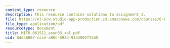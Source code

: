 ```yaml
---
content_type: resource
description: This resource contains solutions to assignment 3.
file: https://ol-ocw-studio-app-production.s3.amazonaws.com/courses/6-061-introduction-to-electric-power-systems-spring-2011/84da8867cccea89c692d93a3902f5545_MIT6_061S11_assn03_sol.pdf
file_type: application/pdf
resourcetype: Document
title: MIT6_061S11_assn03_sol.pdf
uid: 84da8867-ccce-a89c-692d-93a3902f5545
---
```

